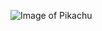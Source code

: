 ![Image of Pikachu](https://www.google.com/search?q=surprised+pikachu&hl=en&tbm=isch&sxsrf=APq-WBvMso5E01IzD8XQbEEtfmko9fU49Q%3A1644273392659&source=hp&biw=1858&bih=1009&ei=8J4BYq6RJtva0PEPypKJqAs&iflsig=AHkkrS4AAAAAYgGtAKIaV6IpQRoMKb_LgXpdrv0VHeuv&oq=surprised&gs_lcp=CgNpbWcQARgAMggIABCABBCxAzIICAAQgAQQsQMyCAgAEIAEELEDMggIABCABBCxAzIICAAQgAQQsQMyCAgAEIAEELEDMgUIABCABDIICAAQgAQQsQMyBQgAEIAEMgUIABCABDoHCCMQ7wMQJzoICAAQsQMQgwE6CwgAEIAEELEDEIMBUABYlhpgnCdoAnAAeACAAU6IAfkEkgEBOZgBAKABAaoBC2d3cy13aXotaW1n&sclient=img#imgrc=wCCT2zt68UCYwM)

